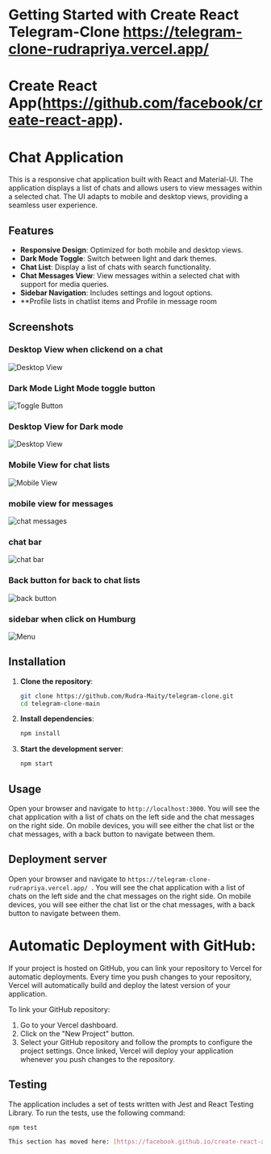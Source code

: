 # Getting Started with Create React Telegram-Clone https://telegram-clone-rudrapriya.vercel.app/

 # Create React App(https://github.com/facebook/create-react-app).

# Chat Application

This is a responsive chat application built with React and Material-UI. The application displays a list of chats and allows users to view messages within a selected chat. The UI adapts to mobile and desktop views, providing a seamless user experience.

## Features

- **Responsive Design**: Optimized for both mobile and desktop views.
- **Dark Mode Toggle**: Switch between light and dark themes.
- **Chat List**: Display a list of chats with search functionality.
- **Chat Messages View**: View messages within a selected chat with support for media queries.
- **Sidebar Navigation**: Includes settings and logout options.
- **Profile lists in chatlist items and Profile in message room

## Screenshots

### Desktop View when clickend on a chat
![Desktop View](https://github.com/Rudra-Maity/telegram-clone/blob/main/public/desktop-view.png)

### Dark Mode Light Mode toggle button
![Toggle Button](public/toggle.png)

### Desktop View for Dark mode
![Desktop View](public/desktop-dark.png)

### Mobile View for chat lists
![Mobile View](public/mobile-chats.png)

### mobile view for messages
![chat messages](public/mobile-chatmessage.png)

### chat bar
![chat bar](public/chatbar.png)

### Back button for back to chat lists
![back button](public/back-btn.png)

### sidebar when click on Humburg
![Menu](public/sidebar.png)

## Installation

1. **Clone the repository**:
    ```sh
    git clone https://github.com/Rudra-Maity/telegram-clone.git
    cd telegram-clone-main 
    ```

2. **Install dependencies**:
    ```sh
    npm install
    ```

3. **Start the development server**:
    ```sh
    npm start
    ```

## Usage

Open your browser and navigate to `http://localhost:3000`. You will see the chat application with a list of chats on the left side and the chat messages on the right side. On mobile devices, you will see either the chat list or the chat messages, with a back button to navigate between them.

## Deployment server

Open your browser and navigate to `https://telegram-clone-rudrapriya.vercel.app/ `. You will see the chat application with a list of chats on the left side and the chat messages on the right side. On mobile devices, you will see either the chat list or the chat messages, with a back button to navigate between them.

# Automatic Deployment with GitHub:
If your project is hosted on GitHub, you can link your repository to Vercel for automatic deployments. Every time you push changes to your repository, Vercel will automatically build and deploy the latest version of your application.

To link your GitHub repository:

   1. Go to your Vercel dashboard.
   2. Click on the "New Project" button.
   3. Select your GitHub repository and follow the prompts to configure the project settings.
    Once linked, Vercel will deploy your application whenever you push changes to the repository.


## Testing

The application includes a set of tests written with Jest and React Testing Library. To run the tests, use the following command:

```sh
npm test

This section has moved here: [https://facebook.github.io/create-react-app/docs/troubleshooting#npm-run-build-fails-to-minify](https://facebook.github.io/create-react-app/docs/troubleshooting#npm-run-build-fails-to-minify)
